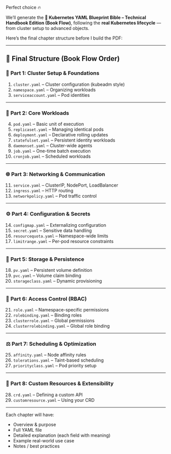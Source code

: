 Perfect choice 🔥

We’ll generate the **📘 Kubernetes YAML Blueprint Bible – Technical Handbook Edition (Book Flow)**,
following the **real Kubernetes lifecycle** — from cluster setup to advanced objects.

Here’s the final chapter structure before I build the PDF:

---

## 🧭 **Final Structure (Book Flow Order)**

### 🩵 **Part 1: Cluster Setup & Foundations**

1. `cluster.yaml` – Cluster configuration (kubeadm style)
2. `namespace.yaml` – Organizing workloads
3. `serviceaccount.yaml` – Pod identities

---

### 🧠 **Part 2: Core Workloads**

4. `pod.yaml` – Basic unit of execution
5. `replicaset.yaml` – Managing identical pods
6. `deployment.yaml` – Declarative rolling updates
7. `statefulset.yaml` – Persistent identity workloads
8. `daemonset.yaml` – Cluster-wide agents
9. `job.yaml` – One-time batch execution
10. `cronjob.yaml` – Scheduled workloads

---

### 🌐 **Part 3: Networking & Communication**

11. `service.yaml` – ClusterIP, NodePort, LoadBalancer
12. `ingress.yaml` – HTTP routing
13. `networkpolicy.yaml` – Pod traffic control

---

### ⚙️ **Part 4: Configuration & Secrets**

14. `configmap.yaml` – Externalizing configuration
15. `secret.yaml` – Sensitive data handling
16. `resourcequota.yaml` – Namespace-wide limits
17. `limitrange.yaml` – Per-pod resource constraints

---

### 💾 **Part 5: Storage & Persistence**

18. `pv.yaml` – Persistent volume definition
19. `pvc.yaml` – Volume claim binding
20. `storageclass.yaml` – Dynamic provisioning

---

### 🔐 **Part 6: Access Control (RBAC)**

21. `role.yaml` – Namespace-specific permissions
22. `rolebinding.yaml` – Binding roles
23. `clusterrole.yaml` – Global permissions
24. `clusterrolebinding.yaml` – Global role binding

---

### ⚖️ **Part 7: Scheduling & Optimization**

25. `affinity.yaml` – Node affinity rules
26. `tolerations.yaml` – Taint-based scheduling
27. `priorityclass.yaml` – Pod priority setup

---

### 🧩 **Part 8: Custom Resources & Extensibility**

28. `crd.yaml` – Defining a custom API
29. `customresource.yaml` – Using your CRD

---

Each chapter will have:

- Overview & purpose
- Full YAML file
- Detailed explanation (each field with meaning)
- Example real-world use case
- Notes / best practices
